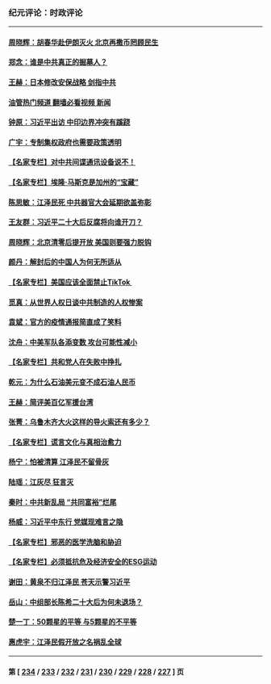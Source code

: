 ### 纪元评论：时政评论
---
#### [周晓辉：胡春华赴伊朗灭火 北京再撒币罔顾民生](../../pages/nsc1025/n13884833.md?12150330) 
#### [郑念：谁是中共真正的掘墓人？](../../pages/nsc1025/n13884530.md?12150330) 
#### [王赫：日本修改安保战略 剑指中共](../../pages/nsc1025/n13884566.md?12150330) 
#### [油管热门频道 翻墙必看视频 新闻](ok?12150330)
#### [钟原：习近平出访 中印边界冲突有蹊跷](../../pages/nsc1025/n13884330.md?12150330) 
#### [广宇：专制集权政府也需要政策透明](../../pages/nsc1025/n13884490.md?12150330) 
#### [【名家专栏】对中共间谍通讯设备说不！](../../pages/nsc1025/n13884032.md?12150330) 
#### [【名家专栏】埃隆‧马斯克是加州的“宝藏”](../../pages/nsc1025/n13883998.md?12150330) 
#### [陈思敏：江泽民死 中共器官大会延期欲盖弥彰](../../pages/nsc1025/n13883495.md?12150330) 
#### [王友群：习近平二十大后反腐将向谁开刀？](../../pages/nsc1025/n13883431.md?12150330) 
#### [周晓辉：北京清零后提开放 美国则要强力脱钩](../../pages/nsc1025/n13883446.md?12150330) 
#### [颜丹：解封后的中国人为何无所适从](../../pages/nsc1025/n13883368.md?12150330) 
#### [【名家专栏】美国应该全面禁止TikTok ](../../pages/nsc1025/n13883316.md?12150330) 
#### [觅真：从世界人权日谈中共制造的人权惨案](../../pages/nsc1025/n13883142.md?12150330) 
#### [袁斌：官方的疫情通报简直成了笑料](../../pages/nsc1025/n13883006.md?12150330) 
#### [沈舟：中美军队各添变数 攻台可能性减小](../../pages/nsc1025/n13882936.md?12150330) 
#### [【名家专栏】共和党人在失败中挣扎](../../pages/nsc1025/n13882633.md?12150330) 
#### [乾元：为什么石油美元变不成石油人民币](../../pages/nsc1025/n13882915.md?12150330) 
#### [王赫：简评美百亿军援台湾](../../pages/nsc1025/n13882721.md?12150330) 
#### [张菁：乌鲁木齐大火这样的导火索还有多少？](../../pages/nsc1025/n13882841.md?12150330) 
#### [【名家专栏】谎言文化与真相治愈力](../../pages/nsc1025/n13882636.md?12150330) 
#### [杨宁：怕被清算 江泽民不留骨灰](../../pages/nsc1025/n13882634.md?12150330) 
#### [陆瑶：江灰尽 狂言灭](../../pages/nsc1025/n13882578.md?12150330) 
#### [秦时：中共新乱局 “共同富裕”烂尾](../../pages/nsc1025/n13882422.md?12150330) 
#### [杨威：习近平中东行 党媒现难言之隐](../../pages/nsc1025/n13882466.md?12150330) 
#### [【名家专栏】邪恶的医学洗脑和胁迫](../../pages/nsc1025/n13882251.md?12150330) 
#### [【名家专栏】必须抵抗危及经济安全的ESG运动](../../pages/nsc1025/n13882256.md?12150330) 
#### [谢田：黄泉不归江泽民 苍天示警习近平](../../pages/nsc1025/n13882333.md?12150330) 
#### [岳山：中组部长陈希二十大后为何未退场？](../../pages/nsc1025/n13881951.md?12150330) 
#### [楚一丁：50颗星的平等 与5颗星的不平等](../../pages/nsc1025/n13882339.md?12150330) 
#### [惠虎宇：江泽民假开放之名祸乱全球](../../pages/nsc1025/n13882119.md?12150330) 

---
#### 第 [ [234](./234.md?12150330) / [233](./233.md?12150330) / [232](./232.md?12150330) / [231](./231.md?12150330) / [230](./230.md?12150330) / [229](./229.md?12150330) / [228](./228.md?12150330) / [227](./227.md?12150330) ] 页
